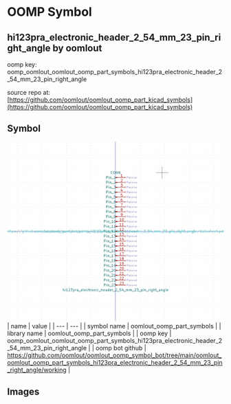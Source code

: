 # OOMP Symbol  
## hi123pra_electronic_header_2_54_mm_23_pin_right_angle  by oomlout  
  
oomp key: oomp_oomlout_oomlout_oomp_part_symbols_hi123pra_electronic_header_2_54_mm_23_pin_right_angle  
  
source repo at: [https://github.com/oomlout/oomlout_oomp_part_kicad_symbols](https://github.com/oomlout/oomlout_oomp_part_kicad_symbols)  
## Symbol  
  
[![working.png](working_600.png)](working.png)  
| name | value | 
| --- | --- | 
| symbol name | oomlout_oomp_part_symbols | 
| library name | oomlout_oomp_part_symbols | 
| oomp key | oomp_oomlout_oomlout_oomp_part_symbols_hi123pra_electronic_header_2_54_mm_23_pin_right_angle | 
| oomp bot github | https://github.com/oomlout/oomlout_oomp_symbol_bot/tree/main/oomlout_oomlout_oomp_part_symbols_hi123pra_electronic_header_2_54_mm_23_pin_right_angle/working | 
## Images  
